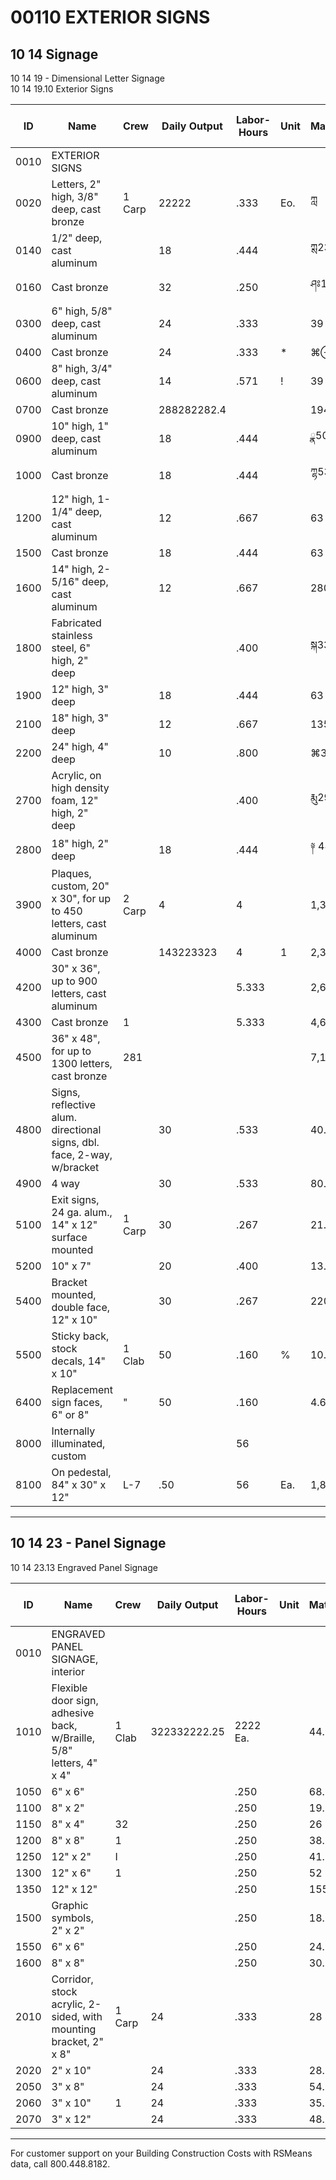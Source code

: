 # 00110 EXTERIOR SIGNS

## 10 14 Signage  
10 14 19 - Dimensional Letter Signage  
10 14 19.10 Exterior Signs

| ID   | Name                                                                 | Crew   | Daily Output | Labor-Hours | Unit | Material      | Labor   | Equipment | Total    | Total Incl O&P |
|------|----------------------------------------------------------------------|--------|--------------|-------------|------|--------------|---------|-----------|----------|----------------|
| 0010 | EXTERIOR SIGNS                                                       |        |              |             |      |              |         |           |          |                |
| 0020 | Letters, 2" high, 3/8" deep, cast bronze                             | 1 Carp | 22222        | .333        | Eo.  | ཀླ           | 18.75   |           | 41.75    | 53.50          |
| 0140 | 1/2" deep, cast aluminum                                             |        | 18           | .444        |      | ཀྶ23         | 25      |           | 48       | 62.50          |
| 0160 | Cast bronze                                                          |        | 32           | .250        |      | ཤཿ14.50      | 14.10   |           | 28.60    | 37             |
| 0300 | 6" high, 5/8" deep, cast aluminum                                    |        | 24           | .333        |      | 39           | 18.75   |           | 57.75    | 71             |
| 0400 | Cast bronze                                                          |        | 24           | .333        | *    | ⌘⊕80         | 18.75   |           | 98.75    | 116            |
| 0600 | 8" high, 3/4" deep, cast aluminum                                    |        | 14           | .571        | !    | 39           | 32      |           | 71       | 91             |
| 0700 | Cast bronze                                                          |        | 288282282.4  |             |      | 194          | 22.50   |           | 216.50   | 247            |
| 0900 | 10" high, 1" deep, cast aluminum                                     |        | 18           | .444        |      | ྣ50          | 25      |           | 75       | 92             |
| 1000 | Cast bronze                                                          |        | 18           | .444        |      | ཀྷ53         | 25      |           | 78       | 95.50          |
| 1200 | 12" high, 1-1/4" deep, cast aluminum                                 |        | 12           | .667        |      | 63           | 37.50   |           | 100.50   | 126            |
| 1500 | Cast bronze                                                          |        | 18           | .444        |      | 63           | 25      |           | 888      | 107            |
| 1600 | 14" high, 2-5/16" deep, cast aluminum                                |        | 12           | .667        |      | 280          | 37.50   |           | 317.50   | 365            |
| 1800 | Fabricated stainless steel, 6" high, 2" deep                         |        |              | .400        |      | སྐ33         | 22.50   |           | 55.50    | 70             |
| 1900 | 12" high, 3" deep                                                    |        | 18           | .444        |      | 63           | 25      |           | 88       | 107            |
| 2100 | 18" high, 3" deep                                                    |        | 12           | .667        |      | 135          | 37.50   |           | 172.50   | 205            |
| 2200 | 24" high, 4" deep                                                    |        | 10           | .800        |      | ⌘390         | 45      |           | 435      | 495            |
| 2700 | Acrylic, on high density foam, 12" high, 2" deep                     |        |              | .400        |      | རྨུ29.50     | 22.50   |           | 52       | 66             |
| 2800 | 18" high, 2" deep                                                    |        | 18           | .444        |      | ༈ 48.50      | 25      |           | 73.50    | 90.50          |
| 3900 | Plaques, custom, 20" x 30", for up to 450 letters, cast aluminum     | 2 Carp | 4            | 4           |      | 1,325        | 225     |           | 1,550    | 1,775          |
| 4000 | Cast bronze                                                          |        | 143223323    | 4           | 1    | 2,325        | 225     |           | 2,550    | 2,875          |
| 4200 | 30" x 36", up to 900 letters, cast aluminum                          |        |              | 5.333       |      | 2,650        | 300     |           | 2,950    | 3,375          |
| 4300 | Cast bronze                                                          | 1      |              | 5.333       |      | 4,600        | 300     |           | 4,900    | 5,500          |
| 4500 | 36" x 48", for up to 1300 letters, cast bronze                       | 281    |              |             |      | 7,100        | 450     |           | 7,550    | 8,500          |
| 4800 | Signs, reflective alum. directional signs, dbl. face, 2-way, w/bracket|      | 30           | .533        |      | 40.50        | 30      |           | 70.50    | 89             |
| 4900 | 4 way                                                                |        | 30           | .533        |      | 80.50        | 30      |           | 110.50   | 133            |
| 5100 | Exit signs, 24 ga. alum., 14" x 12" surface mounted                  | 1 Carp | 30           | .267        |      | 21.50        | 15      |           | 36.50    | 46.50          |
| 5200 | 10" x 7"                                                             |        | 20           | .400        |      | 13.80        | 22.50   |           | 36.30    | 48.50          |
| 5400 | Bracket mounted, double face, 12" x 10"                              |        | 30           | .267        |      | 220          | 15      |           | 35       | 44.50          |
| 5500 | Sticky back, stock decals, 14" x 10"                                 | 1 Clab | 50           | .160        | %    | 10.95        | 7.30    |           | 18.25    | 23             |
| 6400 | Replacement sign faces, 6" or 8"                                     | "      | 50           | .160        |      | 4.65         | 7.30    |           | 11.95    | 15.9           |
| 8000 | Internally illuminated, custom                                       |        |              | 56          |      |              |         |           |          |                |
| 8100 | On pedestal, 84" x 30" x 12"                                         | L-7    | .50          | 56          | Ea.  | 1,850        | 3,050   |           | 4,900    | 6,575          |

---

## 10 14 23 - Panel Signage  
10 14 23.13 Engraved Panel Signage

| ID   | Name                                                                 | Crew   | Daily Output | Labor-Hours | Unit | Material      | Labor   | Equipment | Total    | Total Incl O&P |
|------|----------------------------------------------------------------------|--------|--------------|-------------|------|--------------|---------|-----------|----------|----------------|
| 0010 | ENGRAVED PANEL SIGNAGE, interior                                     |        |              |             |      |              |         |           |          |                |
| 1010 | Flexible door sign, adhesive back, w/Braille, 5/8" letters, 4" x 4"  | 1 Clab | 322332222.25 | 2222 Ea.    |      | 44.50        | 11.40   |           | 55.90    | 66             |
| 1050 | 6" x 6"                                                              |        |              | .250        |      | 68.50        | 11.40   |           | 79.90    | 92             |
| 1100 | 8" x 2"                                                              |        |              | .250        |      | 19.65        | 11.40   |           | 31.05    | 38.50          |
| 1150 | 8" x 4"                                                              | 32     |              | .250        |      | 26           | 11.40   |           | 37.40    | 46             |
| 1200 | 8" x 8"                                                              | 1      |              | .250        |      | 38.50        | 11.40   |           | 49.90    | 59.50          |
| 1250 | 12" x 2"                                                             | I      |              | .250        |      | 41.50        | 11.40   |           | 52.90    | 63             |
| 1300 | 12" x 6"                                                             | 1      |              | .250        |      | 52           | 11.40   |           | 63.40    | 74.50          |
| 1350 | 12" x 12"                                                            |        |              | .250        |      | 155          | 11.40   |           | 166.40   | 187            |
| 1500 | Graphic symbols, 2" x 2"                                             |        |              | .250        |      | 18.50        | 11.40   |           | 29.90    | 37.50          |
| 1550 | 6" x 6"                                                              |        |              | .250        |      | 24.50        | 11.40   |           | 35.90    | 44             |
| 1600 | 8" x 8"                                                              |        |              | .250        |      | 30.50        | 11.40   |           | 41.90    | 50.50          |
| 2010 | Corridor, stock acrylic, 2-sided, with mounting bracket, 2" x 8"     | 1 Carp | 24           | .333        |      | 28           | 18.75   |           | 46.75    | 58.50          |
| 2020 | 2" x 10"                                                             |        | 24           | .333        |      | 28.50        | 18.75   |           | 47.25    | 59             |
| 2050 | 3" x 8"                                                              |        | 24           | .333        |      | 54.50        | 18.75   |           | 73.25    | 88             |
| 2060 | 3" x 10"                                                             | 1      | 24           | .333        |      | 35.50        | 18.75   |           | 54.25    | 67             |
| 2070 | 3" x 12"                                                             |        | 24           | .333        |      | 48.50        | 18.75   |           | 67.25    | 81             |

---

For customer support on your Building Construction Costs with RSMeans data, call 800.448.8182.